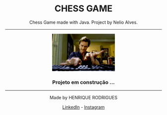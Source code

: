 <div  align="center">

# CHESS GAME

Chess Game made with Java. Project by Nelio Alves.

</div>

***

<!-- Enquanto o Readme não estiver pronto -->
<div  align="center">
    <img alt="Man typing on PC keyboard" title="Man working" src="readme/man_working.gif" width=40%>
    <h3> Projeto em construção ... </h3>
</div>

***

<div align="center">
Made by HENRIQUE RODRIGUES

[LinkedIn](https://www.linkedin.com/in/enriqrodrigues/) -
[Instagram](https://www.instagram.com/enriqrodrigues/)
</div>


